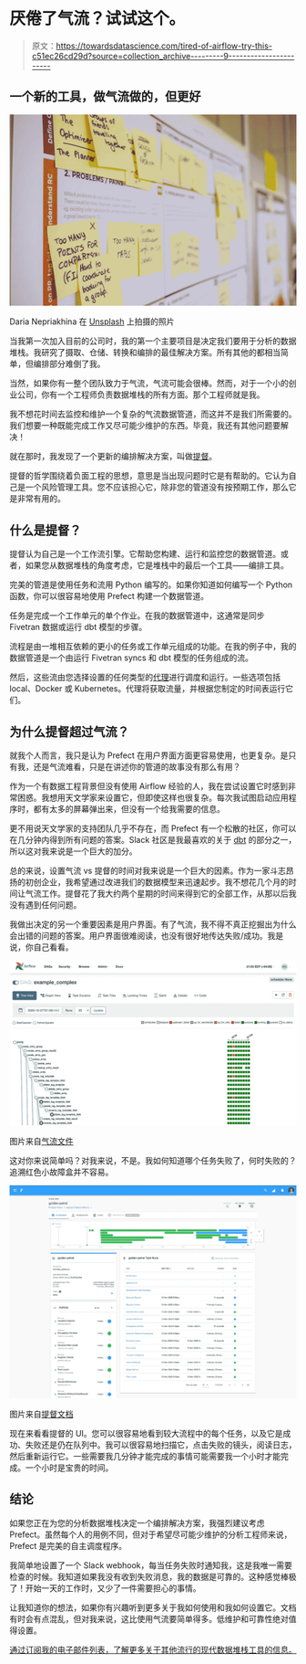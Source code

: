 # 厌倦了气流？试试这个。

> 原文：<https://towardsdatascience.com/tired-of-airflow-try-this-c51ec26cd29d?source=collection_archive---------9----------------------->

## 一个新的工具，做气流做的，但更好

![](img/8384daf9cfbad19fb962652c115eddf1.png)

Daria Nepriakhina 在 [Unsplash](https://unsplash.com/s/photos/schedule?utm_source=unsplash&utm_medium=referral&utm_content=creditCopyText) 上拍摄的照片

当我第一次加入目前的公司时，我的第一个主要项目是决定我们要用于分析的数据堆栈。我研究了摄取、仓储、转换和编排的最佳解决方案。所有其他的都相当简单，但编排部分难倒了我。

当然，如果你有一整个团队致力于气流，气流可能会很棒。然而，对于一个小的创业公司，你有一个工程师负责数据堆栈的所有方面。那个工程师就是我。

我不想花时间去监控和维护一个复杂的气流数据管道，而这并不是我们所需要的。我们想要一种既能完成工作又尽可能少维护的东西。毕竟，我还有其他问题要解决！

就在那时，我发现了一个更新的编排解决方案，叫做[提督](https://docs.prefect.io/core/)。

提督的哲学围绕着负面工程的思想，意思是当出现问题时它是有帮助的。它认为自己是一个风险管理工具。您不应该担心它，除非您的管道没有按预期工作，那么它是非常有用的。

## 什么是提督？

提督认为自己是一个工作流引擎。它帮助您构建、运行和监控您的数据管道。或者，如果您从数据堆栈的角度考虑，它是堆栈中的最后一个工具——编排工具。

完美的管道是使用任务和流用 Python 编写的。如果你知道如何编写一个 Python 函数，你可以很容易地使用 Prefect 构建一个数据管道。

任务是完成一个工作单元的单个作业。在我的数据管道中，这通常是同步 Fivetran 数据或运行 dbt 模型的步骤。

流程是由一堆相互依赖的更小的任务或工作单元组成的功能。在我的例子中，我的数据管道是一个由运行 Fivetran syncs 和 dbt 模型的任务组成的流。

然后，这些流由您选择设置的任何类型的[代理](https://docs.prefect.io/orchestration/agents/overview.html#agent-types)进行调度和运行。一些选项包括 local、Docker 或 Kubernetes。代理将获取流量，并根据您制定的时间表运行它们。

## 为什么提督超过气流？

就我个人而言，我只是认为 Prefect 在用户界面方面更容易使用，也更复杂。是只有我，还是气流难看，只是在讲述你的管道的故事没有那么有用？

作为一个有数据工程背景但没有使用 Airflow 经验的人，我在尝试设置它时感到非常困惑。我想用天文学家来设置它，但即使这样也很复杂。每次我试图启动应用程序时，都有太多的屏幕弹出来，但没有一个给我需要的信息。

更不用说天文学家的支持团队几乎不存在，而 Prefect 有一个松散的社区，你可以在几分钟内得到所有问题的答案。Slack 社区是我最喜欢的关于 [dbt](/what-is-dbt-a0d91109f7d0) 的部分之一，所以这对我来说是一个巨大的加分。

总的来说，设置气流 vs 提督的时间对我来说是一个巨大的因素。作为一家斗志昂扬的初创企业，我希望通过改进我们的数据模型来迅速起步。我不想花几个月的时间让气流工作。提督花了我大约两个星期的时间来得到它的全部工作，从那以后我没有遇到任何问题。

我做出决定的另一个重要因素是用户界面。有了气流，我不得不真正挖掘出为什么会出错的问题的答案。用户界面很难阅读，也没有很好地传达失败/成功。我是说，你自己看看。

![](img/e0f1fc2da9c19cb584476853c422aad2.png)

图片来自[气流文件](https://airflow.apache.org/docs/apache-airflow/stable/ui.html)

这对你来说简单吗？对我来说，不是。我如何知道哪个任务失败了，何时失败的？追溯红色小故障盒并不容易。

![](img/28cc48f7bc7dfd3233902bf50d6d050d.png)

图片来自[提督文档](https://docs.prefect.io/orchestration/ui/flow-run.html)

现在来看看提督的 UI。您可以很容易地看到较大流程中的每个任务，以及它是成功、失败还是仍在队列中。我可以很容易地扫描它，点击失败的镜头，阅读日志，然后重新运行它。一些需要我几分钟才能完成的事情可能需要我一个小时才能完成。一个小时是宝贵的时间。

## 结论

如果您正在为您的分析数据堆栈决定一个编排解决方案，我强烈建议考虑 Prefect。虽然每个人的用例不同，但对于希望尽可能少维护的分析工程师来说，Prefect 是完美的自主调度程序。

我简单地设置了一个 Slack webhook，每当任务失败时通知我，这是我唯一需要检查的时候。我知道如果我没有收到失败消息，我的数据是可靠的。这种感觉棒极了！开始一天的工作时，又少了一件需要担心的事情。

让我知道你的想法，如果你有兴趣听到更多关于我如何使用和我如何设置它。文档有时会有点混乱，但对我来说，这比使用气流要简单得多。低维护和可靠性绝对值得设置。

[通过订阅我的电子邮件列表，了解更多关于其他流行的现代数据堆栈工具的信息。](https://mailchi.mp/e04817c8e57e/learn-analytics-engineering)